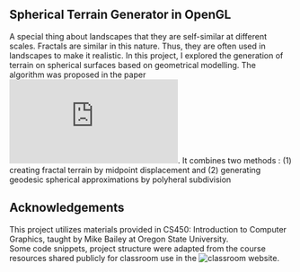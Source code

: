 ## Spherical Terrain Generator in OpenGL

A special thing about landscapes that they are self-similar at different scales. Fractals are similar in this nature. Thus,  they are often used in landscapes to make it realistic. 
In this project, I explored the generation of terrain on spherical surfaces based on geometrical modelling. The algorithm was proposed in the paper ![Generation and Rendering of Fractal Terrains on Approximated
 Spherical Surfaces](https://worldcomp-proceedings.com/proc/p2013/CGV4061.pdf). It combines two methods : (1) creating fractal terrain by midpoint displacement and (2) generating geodesic spherical approximations by polyheral subdivision

## Acknowledgements

This project utilizes materials provided in CS450: Introduction to Computer Graphics, taught by Mike Bailey at Oregon State University.  
Some code snippets, project structure were adapted from the course resources shared publicly for classroom use in the ![classroom website](https://web.engr.oregonstate.edu/~mjb/cs450/).
